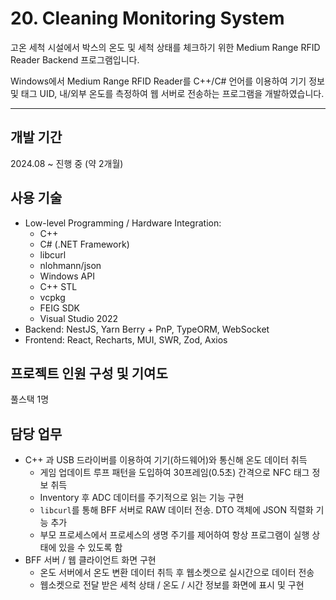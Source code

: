 # 20. Cleaning Monitoring System

고온 세척 시설에서 박스의 온도 및 세척 상태를 체크하기 위한 Medium Range RFID Reader Backend 프로그램입니다.

Windows에서 Medium Range RFID Reader를 C++/C# 언어를 이용하여 기기 정보 및 태그 UID, 내/외부 온도를 측정하여 웹 서버로 전송하는 프로그램을 개발하였습니다.

---

## 개발 기간

2024.08 ~ 진행 중 (약 2개월)

## 사용 기술

- Low-level Programming / Hardware Integration:
  - C++
  - C# (.NET Framework)
  - libcurl
  - nlohmann/json
  - Windows API
  - C++ STL
  - vcpkg
  - FEIG SDK
  - Visual Studio 2022
- Backend: NestJS, Yarn Berry + PnP, TypeORM, WebSocket
- Frontend: React, Recharts, MUI, SWR, Zod, Axios

## 프로젝트 인원 구성 및 기여도

풀스택 1명

## 담당 업무

- C++ 과 USB 드라이버를 이용하여 기기(하드웨어)와 통신해 온도 데이터 취득
  - 게임 업데이트 루프 패턴을 도입하여 30프레임(0.5초) 간격으로 NFC 태그 정보 취득
  - Inventory 후 ADC 데이터를 주기적으로 읽는 기능 구현
  - `libcurl`를 통해 BFF 서버로 RAW 데이터 전송. DTO 객체에 JSON 직렬화 기능 추가
  - 부모 프로세스에서 프로세스의 생명 주기를 제어하여 항상 프로그램이 실행 상태에 있을 수 있도록 함
- BFF 서버 / 웹 클라이언트 화면 구현
  - 온도 서버에서 온도 변환 데이터 취득 후 웹소켓으로 실시간으로 데이터 전송
  - 웹소켓으로 전달 받은 세척 상태 / 온도 / 시간 정보를 화면에 표시 및 구현
